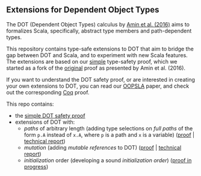 Extensions for Dependent Object Types
-------------------------------------

The DOT (Dependent Object Types) calculus by [Amin et al. (2016)](http://infoscience.epfl.ch/record/215280/files/paper_1.pdf) aims to formalizes Scala, specifically, abstract type members and path-dependent types.

This repository contains type-safe extensions to DOT that aim to bridge the gap between DOT and Scala, and to experiment with new Scala features. The extensions are based on our [simple](https://github.com/amaurremi/dot-calculus/tree/master/src/simple-proof) type-safety proof, which we started as a fork of the [original](https://github.com/samuelgruetter/dot-calculus) proof as presented by Amin et al. (2016).

If you want to understand the DOT safety proof, or are interested in creating your own extensions to DOT, you can read our [OOPSLA](http://mrapoport.com/publ/simple-dot-proof.pdf) paper, and check out the corresponding [Coq](https://github.com/amaurremi/dot-calculus/tree/master/src/simple-proof) proof.

This repo contains:
- the [simple DOT safety proof](https://github.com/amaurremi/dot-calculus/tree/master/src/simple-proof)
- extensions of DOT with:
  * *paths* of arbitrary length (adding type selections on _full paths_ of the form `p.A` instead of `x.A`, where `p` is a path and `x` is a variable)
  ([proof](https://github.com/amaurremi/dot-calculus/tree/master/src/extensions/paths)
  | [technical report](https://arxiv.org/abs/1904.07298v1))
  * *mutation* (adding _mutable references_ to DOT)
  ([proof](https://github.com/amaurremi/dot-calculus/tree/master/src/extensions/mutation) | [technical report](https://arxiv.org/abs/1611.07610))
  * *initialization* order (developing a sound _initialization order_)
  ([proof in progress](https://github.com/amaurremi/dot-calculus/tree/master/src/extensions/initialization))
